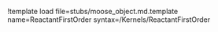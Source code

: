 !template load file=stubs/moose_object.md.template name=ReactantFirstOrder syntax=/Kernels/ReactantFirstOrder